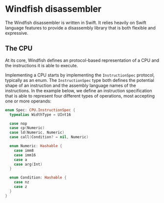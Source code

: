 # Windfish disassembler

The Windfish disassembler is written in Swift. It relies heavily on Swift language features to provide a disassembly library that is
both flexible and expressive.

## The CPU

At its core, Windfish defines an protocol-based representation of a CPU and the instructions it is able to execute.

Implementing a CPU starts by implementing the `InstructionSpec` protocol, typically as an enum. The `InstructionSpec` type both defines the potential shape of an instruction and the assembly language names of the instructions. In the example below, we define an instruction specification that is able to represent four different types of operations, most accepting one or more operands:

```swift
enum Spec: CPU.InstructionSpec {
  typealias WidthType = UInt16

  case nop
  case cp(Numeric)
  case ld(Numeric, Numeric)
  case call(Condition? = nil, Numeric)

  enum Numeric: Hashable {
    case imm8
    case imm16
    case a
    case arg(Int)
  }

  enum Condition: Hashable {
    case nz
    case z
  }
}
```
